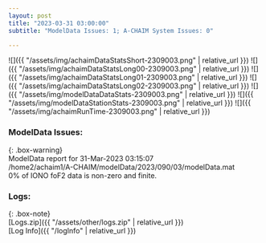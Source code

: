 ```yaml
---
layout: post
title: "2023-03-31 03:00:00"
subtitle: "ModelData Issues: 1; A-CHAIM System Issues: 0"

---
```


![]({{ "/assets/img/achaimDataStatsShort-2309003.png" | relative_url }})
![]({{ "/assets/img/achaimDataStatsLong00-2309003.png" | relative_url }})
![]({{ "/assets/img/achaimDataStatsLong01-2309003.png" | relative_url }})
![]({{ "/assets/img/achaimDataStatsLong02-2309003.png" | relative_url }})
![]({{ "/assets/img/modelDataDataStats-2309003.png" | relative_url }})
![]({{ "/assets/img/modelDataStationStats-2309003.png" | relative_url }})
![]({{ "/assets/img/achaimRunTime-2309003.png" | relative_url }})


### ModelData Issues:  
  
{: .box-warning}  
 ModelData report for 31-Mar-2023 03:15:07   
 /home2/achaim1/A-CHAIM/modelData/2023/090/03/modelData.mat   
 0% of IONO foF2 data is non-zero and finite.   
  


### Logs:  
  
{: .box-note}  
[Logs.zip]({{ "/assets/other/logs.zip" | relative_url }})  
[Log Info]({{ "/logInfo" | relative_url }})  
